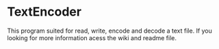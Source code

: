 # TextEncoder
This program suited for read, write, encode and decode a text file. If you looking for more information acess the wiki and readme file.
